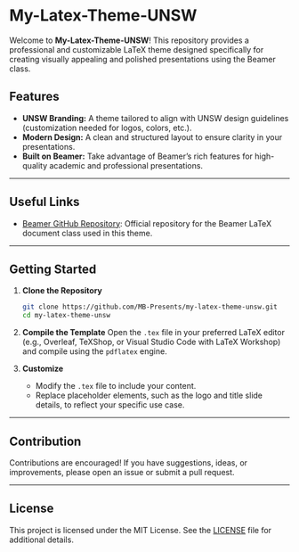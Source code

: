 # My-Latex-Theme-UNSW

Welcome to **My-Latex-Theme-UNSW**! This repository provides a professional and customizable LaTeX theme designed specifically for creating visually appealing and polished presentations using the Beamer class.

## Features
- **UNSW Branding:** A theme tailored to align with UNSW design guidelines (customization needed for logos, colors, etc.).
- **Modern Design:** A clean and structured layout to ensure clarity in your presentations.
- **Built on Beamer:** Take advantage of Beamer’s rich features for high-quality academic and professional presentations.

---

## Useful Links
- [Beamer GitHub Repository](https://github.com/josephwright/beamer): Official repository for the Beamer LaTeX document class used in this theme.

---

## Getting Started

1. **Clone the Repository**
   ```bash
   git clone https://github.com/MB-Presents/my-latex-theme-unsw.git
   cd my-latex-theme-unsw
   ```
2. **Compile the Template**
   Open the `.tex` file in your preferred LaTeX editor (e.g., Overleaf, TeXShop, or Visual Studio Code with LaTeX Workshop) and compile using the `pdflatex` engine.

3. **Customize**
   - Modify the `.tex` file to include your content.
   - Replace placeholder elements, such as the logo and title slide details, to reflect your specific use case.

---


## Contribution
Contributions are encouraged! If you have suggestions, ideas, or improvements, please open an issue or submit a pull request.

---

## License
This project is licensed under the MIT License. See the [LICENSE](LICENSE) file for additional details.
